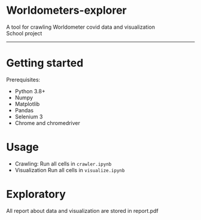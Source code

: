# Worldometers-explorer
A tool for crawling Worldometer covid data and visualization <br>
School project
___
# Getting started
Prerequisites:
* Python 3.8+
* Numpy
* Matplotlib
* Pandas
* Selenium 3
* Chrome and chromedriver
# Usage
* Crawling: Run all cells in ```crawler.ipynb```
* Visualization Run all cells in ```visualize.ipynb```
# Exploratory
All report about data and visualization are stored in report.pdf
